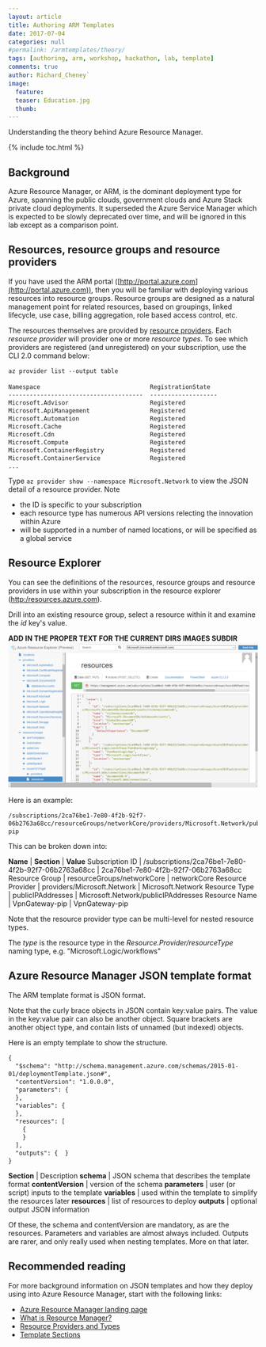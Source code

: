 ```yaml
---
layout: article
title: Authoring ARM Templates
date: 2017-07-04
categories: null
#permalink: /armtemplates/theory/
tags: [authoring, arm, workshop, hackathon, lab, template]
comments: true
author: Richard_Cheney`
image:
  feature: 
  teaser: Education.jpg
  thumb: 
---
```

Understanding the theory behind Azure Resource Manager.


{% include toc.html %}

## Background

Azure Resource Manager, or ARM, is the dominant deployment type for Azure, spanning the public clouds, government clouds and Azure Stack private cloud deployments.  It superseded the Azure Service Manager which is expected to be slowly deprecated over time, and will be ignored in this lab except as a comparison point. 

## Resources, resource groups and resource providers

If you have used the ARM portal ([http://portal.azure.com](http://portal.azure.com)), then you will be familiar with deploying various resources into resource groups.  Resource groups are designed as a natural management point for related resources, based on groupings, linked lifecycle, use case, billing aggregation, role based access control, etc.

The resources themselves are provided by [resource providers](https://docs.microsoft.com/en-us/azure/azure-resource-manager/resource-group-overview#resource-providers).  Each *resource provider* will provider one or more *resource types*. To see which providers are registered (and unregistered) on your subscription, use the CLI 2.0 command below: 
```
az provider list --output table

Namespace                               RegistrationState
--------------------------------------  -------------------
Microsoft.Advisor                       Registered
Microsoft.ApiManagement                 Registered
Microsoft.Automation                    Registered
Microsoft.Cache                         Registered
Microsoft.Cdn                           Registered
Microsoft.Compute                       Registered
Microsoft.ContainerRegistry             Registered
Microsoft.ContainerService              Registered
...
``` 

Type ```az provider show --namespace Microsoft.Network``` to view the JSON detail of a resource provider.  Note 
* the ID is specific to your subscription
* each resource type has numerous API versions relecting the innovation within Azure
* will be supported in a number of named locations, or will be specified as a global service

## Resource Explorer

You can see the definitions of the resources, resource groups and resource providers in use within your subscription in the resource explorer ([http:/resources.azure.com](http:/resources.azure.com)).  

Drill into an existing resource group, select a resource within it and examine the *id* key's value.  

**ADD IN THE PROPER TEXT FOR THE CURRENT DIRS IMAGES SUBDIR**
![](./images/armResourceExplorer.png)

Here is an example:
```
/subscriptions/2ca76be1-7e80-4f2b-92f7-06b2763a68cc/resourceGroups/networkCore/providers/Microsoft.Network/publicIPAddresses/VpnGateway-pip
```
This can be broken down into:

**Name** | **Section** | **Value**
Subscription ID | /subscriptions/2ca76be1-7e80-4f2b-92f7-06b2763a68cc | 2ca76be1-7e80-4f2b-92f7-06b2763a68cc
Resource Group | resourceGroups/networkCore | networkCore
Resource Provider | providers/Microsoft.Network | Microsoft.Network
Resource Type | publicIPAddresses | Microsoft.Network/publicIPAddresses
Resource Name | VpnGateway-pip | VpnGateway-pip

Note that the resource provider type can be multi-level for nested resource types.

The *type* is the resource type in the *Resource.Provider/resourceType* naming type, e.g. "Microsoft.Logic/workflows"   
    
## Azure Resource Manager JSON template format

The ARM template format is JSON format. 

Note that the curly brace objects in JSON contain key:value pairs.  The value in the key:value pair can also be another object.  Square brackets are another object type, and contain lists of unnamed (but indexed) objects.

Here is an empty template to show the structure.

```
{
  "$schema": "http://schema.management.azure.com/schemas/2015-01-01/deploymentTemplate.json#",
  "contentVersion": "1.0.0.0",
  "parameters": {
  },
  "variables": {
  },
  "resources": [
    {
    }
  ],
  "outputs": {  }
}
```

**Section** | Description
**schema** | JSON schema that describes the template format
**contentVersion** | version of the schema 
**parameters** | user (or script) inputs to the template
**variables** | used within the template to simplify the resources later
**resources** | list of resources to deploy
**outputs** | optional output JSON information


Of these, the schema and contentVersion are mandatory, as are the resources.  Parameters and variables are almost always included. Outputs are rarer, and only really used when nesting templates.  More on that later.  

## Recommended reading

For more background information on JSON templates and how they deploy using into Azure Resource Manager, start with the following links:

* [Azure Resource Manager landing page](https://docs.microsoft.com/en-us/azure/azure-resource-manager/)
* [What is Resource Manager?](https://docs.microsoft.com/en-us/azure/azure-resource-manager/resource-group-overview)
* [Resource Providers and Types](https://docs.microsoft.com/en-us/azure/azure-resource-manager/resource-manager-supported-services)
* [Template Sections](https://docs.microsoft.com/en-us/azure/azure-resource-manager/resource-group-authoring-templates)